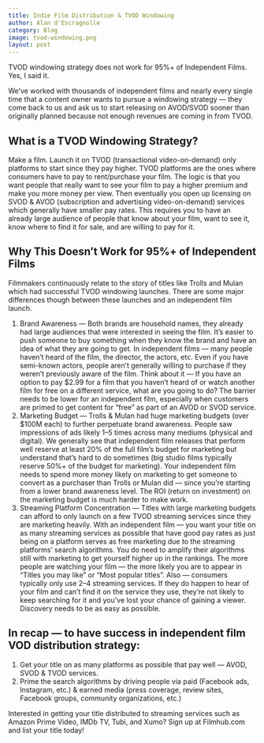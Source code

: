 ```yaml
---
title: Indie Film Distribution & TVOD Windowing
author: Alan d'Escragnolle
category: Blog
image: tvod-windowing.png
layout: post
---
```

TVOD windowing strategy does not work for 95%+ of Independent Films. Yes, I said it. 

We’ve worked with thousands of independent films and nearly every single time that a content owner wants to pursue a windowing strategy — they come back to us and ask us to start releasing on AVOD/SVOD sooner than originally planned because not enough revenues are coming in from TVOD.

## What is a TVOD Windowing Strategy?

Make a film. Launch it on TVOD (transactional video-on-demand) only platforms to start since they pay higher. TVOD platforms are the ones where consumers have to pay to rent/purchase your film. The logic is that you want people that really want to see your film to pay a higher premium and make you more money per view. Then eventually you open up licensing on SVOD & AVOD (subscription and advertising video-on-demand) services which generally have smaller pay rates. This requires you to have an already large audience of people that know about your film, want to see it, know where to find it for sale, and are willing to pay for it.

## Why This Doesn’t Work for 95%+ of Independent Films

Filmmakers continuously relate to the story of titles like Trolls and Mulan which had successful TVOD windowing launches. There are some major differences though between these launches and an independent film launch.

1. Brand Awareness — Both brands are household names, they already had large audiences that were interested in seeing the film. It’s easier to push someone to buy something when they know the brand and have an idea of what they are going to get. In independent films — many people haven’t heard of the film, the director, the actors, etc. Even if you have semi-known actors, people aren’t generally willing to purchase if they weren’t previously aware of the film. Think about it — If you have an option to pay $2.99 for a film that you haven’t heard of or watch another film for free on a different service, what are you going to do? The barrier needs to be lower for an independent film, especially when customers are primed to get content for “free” as part of an AVOD or SVOD service.
1. Marketing Budget — Trolls & Mulan had huge marketing budgets (over $100M each) to further perpetuate brand awareness. People saw impressions of ads likely 1–5 times across many mediums (physical and digital). We generally see that independent film releases that perform well reserve at least 20% of the full film’s budget for marketing but understand that’s hard to do sometimes (big studio films typically reserve 50%+ of the budget for marketing). Your independent film needs to spend more money likely on marketing to get someone to convert as a purchaser than Trolls or Mulan did — since you’re starting from a lower brand awareness level. The ROI (return on investment) on the marketing budget is much harder to make work.
1. Streaming Platform Concentration — Titles with large marketing budgets can afford to only launch on a few TVOD streaming services since they are marketing heavily. With an independent film — you want your title on as many streaming services as possible that have good pay rates as just being on a platform serves as free marketing due to the streaming platforms’ search algorithms. You do need to amplify their algorithms still with marketing to get yourself higher up in the rankings. The more people are watching your film — the more likely you are to appear in “Titles you may like” or “Most popular titles”. Also — consumers typically only use 2–4 streaming services. If they do happen to hear of your film and can’t find it on the service they use, they’re not likely to keep searching for it and you’ve lost your chance of gaining a viewer. Discovery needs to be as easy as possible.

## In recap — to have success in independent film VOD distribution strategy:

1. Get your title on as many platforms as possible that pay well — AVOD, SVOD & TVOD services.
1. Prime the search algorithms by driving people via paid (Facebook ads, Instagram, etc.) & earned media (press coverage, review sites, Facebook groups, community organizations, etc.)

Interested in getting your title distributed to streaming services such as Amazon Prime Video, IMDb TV, Tubi, and Xumo? Sign up at Filmhub.com and list your title today!
